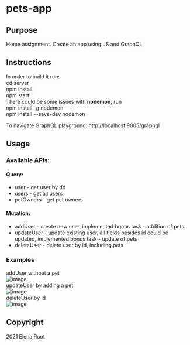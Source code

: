 # pets-app

## Purpose
Home assignment. Create an app using JS and GraphQL<br/>

## Instructions
In order to build it run:<br/>
cd server <br/>
npm install <br/> 
npm start<br/>
There could be some issues with **nodemon**, run  <br/>
npm install -g nodemon  <br/>
npm install --save-dev nodemon  <br/>

To navigate GraphQL playground: http://localhost:9005/graphql

## Usage
### Available APIs: 
#### Query:
* user - get user by dd
* users - get all users
* petOwners - get pet owners
#### Mutation:
* addUser - create new user, implemented bonus task - addition of pets
* updateUser - update existing user, all fields besides id could be updated, implemented bonus task - update of pets
* deleteUser - delete user by id, including pets

### Examples
addUser without a pet <br/>
![image](https://user-images.githubusercontent.com/45272594/120904731-5c1fb100-c656-11eb-900a-4b320226e2bf.png) <br/>
updateUser by adding a pet <br/>
![image](https://user-images.githubusercontent.com/45272594/120904844-0c8db500-c657-11eb-832e-47e00c048edb.png) <br/>
deleteUser by id <br/>
![image](https://user-images.githubusercontent.com/45272594/120904912-68f0d480-c657-11eb-95ec-11e39b9e8dce.png) <br/>



## Copyright
2021 Elena Root
